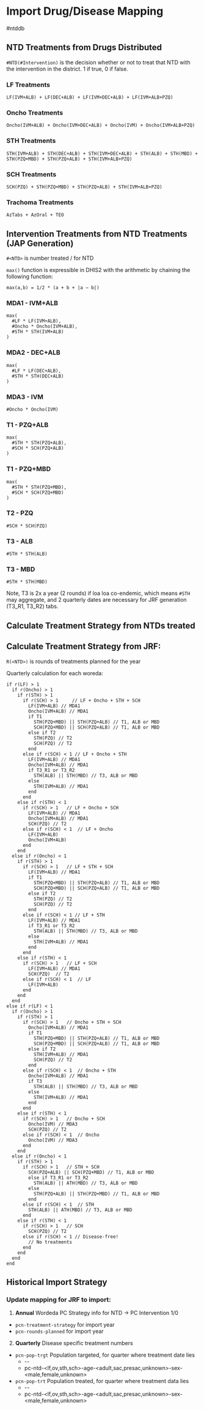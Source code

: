 # Import Drug/Disease Mapping
#ntddb

## NTD Treatments from Drugs Distributed
`#NTD(#Intervention)` is the decision whether or not to treat that NTD with the intervention in the district.  1 if true, 0 if false.

### LF Treatments 
```
LF(IVM+ALB) + LF(DEC+ALB) + LF(IVM+DEC+ALB) + LF(IVM+ALB+PZQ)
```

### Oncho Treatments 
```
Oncho(IVM+ALB) + Oncho(IVM+DEC+ALB) + Oncho(IVM) + Oncho(IVM+ALB+PZQ)
```

### STH Treatments
```
STH(IVM+ALB) + STH(DEC+ALB) + STH(IVM+DEC+ALB) + STH(ALB) + STH(MBD) + STH(PZQ+MBD) + STH(PZQ+ALB) + STH(IVM+ALB+PZQ)
```

### SCH Treatments
``` 
SCH(PZQ) + STH(PZQ+MBD) + STH(PZQ+ALB) + STH(IVM+ALB+PZQ)
```

### Trachoma Treatments
```
AzTabs + AzOral + TEO 
```

## Intervention Treatments from NTD Treatments (JAP Generation)
`#<NTD>` is number treated / for NTD 

`max()` function is expressible in DHIS2 with the arithmetic by chaining the following function:
```
max(a,b) = 1/2 * (a + b + |a − b|)
```

### MDA1 - IVM+ALB
```
max(
  #LF * LF(IVM+ALB), 
  #Oncho * Oncho(IVM+ALB), 
  #STH * STH(IVM+ALB)
)
```

### MDA2 - DEC+ALB
```
max(
  #LF * LF(DEC+ALB),
  #STH * STH(DEC+ALB)
)
```

### MDA3 - IVM
```
#Oncho * Oncho(IVM)
```

### T1 - PZQ+ALB
```
max(
  #STH * STH(PZQ+ALB),
  #SCH * SCH(PZQ+ALB)
)
```

### T1 - PZQ+MBD
```
max(
  #STH * STH(PZQ+MBD),
  #SCH * SCH(PZQ+MBD)
)
```

### T2  - PZQ
```
#SCH * SCH(PZQ)
```

### T3 - ALB
```
#STH * STH(ALB)
```

### T3 - MBD
```
#STH * STH(MBD)
```

Note, T3 is 2x a year (2 rounds) if loa loa co-endemic, which means `#STH` may aggregate, and 2 quarterly dates are necessary for JRF generation (T3_R1, T3_R2) tabs. 

## Calculate Treatment Strategy from NTDs treated


## Calculate Treatment Strategy from JRF:
`R(<NTD>)` is rounds of treatments planned for the year

Quarterly calculation for each woreda:
```
if r(LF) > 1
  if r(Oncho) > 1
    if r(STH) > 1
      if r(SCH) > 1     // LF + Oncho + STH + SCH
        LF(IVM+ALB) // MDA1
        Oncho(IVM+ALB) // MDA1
        if T1
          STH(PZQ+MBD) || STH(PZQ+ALB) // T1, ALB or MBD
          SCH(PZQ+MBD) || SCH(PZQ+ALB) // T1, ALB or MBD
        else if T2
          STH(PZQ) // T2
          SCH(PZQ) // T2
        end
      else if r(SCH) < 1 // LF + Oncho + STH
        LF(IVM+ALB) // MDA1
        Oncho(IVM+ALB) // MDA1
        if T3_R1 or T3_R2 
          STH(ALB) || STH(MBD) // T3, ALB or MBD
        else
          STH(IVM+ALB) // MDA1
        end
      end
    else if r(STH) < 1
      if r(SCH) > 1   // LF + Oncho + SCH
        LF(IVM+ALB) // MDA1
        Oncho(IVM+ALB) // MDA1
        SCH(PZQ) // T2
      else if r(SCH) < 1  // LF + Oncho
        LF(IVM+ALB)
        Oncho(IVM+ALB)
      end
    end
  else if r(Oncho) < 1
    if r(STH) > 1
      if r(SCH) > 1   // LF + STH + SCH
        LF(IVM+ALB) // MDA1
        if T1
          STH(PZQ+MBD) || STH(PZQ+ALB) // T1, ALB or MBD
          SCH(PZQ+MBD) || SCH(PZQ+ALB) // T1, ALB or MBD
        else if T2
          STH(PZQ) // T2
          SCH(PZQ) // T2
        end
      else if r(SCH) < 1 // LF + STH
        LF(IVM+ALB) // MDA1
        if T3_R1 or T3_R2 
          STH(ALB) || STH(MBD) // T3, ALB or MBD
        else
          STH(IVM+ALB) // MDA1
        end
      end
    else if r(STH) < 1
      if r(SCH) > 1   // LF + SCH
        LF(IVM+ALB) // MDA1
        SCH(PZQ)  // T2
      else if r(SCH) < 1  // LF
        LF(IVM+ALB)
      end
    end
  end 
else if r(LF) < 1
  if r(Oncho) > 1
    if r(STH) > 1
      if r(SCH) > 1   // Oncho + STH + SCH
        Oncho(IVM+ALB) // MDA1
        if T1
          STH(PZQ+MBD) || STH(PZQ+ALB) // T1, ALB or MBD
          SCH(PZQ+MBD) || SCH(PZQ+ALB) // T1, ALB or MBD
        else if T2
          STH(IVM+ALB) // MDA1
          SCH(PZQ) // T2
        end
      else if r(SCH) < 1  // Oncho + STH
        Oncho(IVM+ALB) // MDA1
        if T3
          STH(ALB) || STH(MBD) // T3, ALB or MBD
        else
          STH(IVM+ALB) // MDA1
        end
      end
    else if r(STH) < 1
      if r(SCH) > 1   // Oncho + SCH
        Oncho(IVM) // MDA3
        SCH(PZQ) // T2
      else if r(SCH) < 1  // Oncho
        Oncho(IVM) // MDA3
      end
    end
  else if r(Oncho) < 1
    if r(STH) > 1
      if r(SCH) > 1   // STH + SCH
        SCH(PZQ+ALB) || SCH(PZQ+MBD) // T1, ALB or MBD
        else if T3_R1 or T3_R2
          STH(ALB) || ATH(MBD) // T3, ALB or MBD
        else
          STH(PZQ+ALB) || STH(PZQ+MBD) // T1, ALB or MBD
        end
      else if r(SCH) < 1  // STH
        STH(ALB) || ATH(MBD) // T3, ALB or MBD
      end
    else if r(STH) < 1    
      if r(SCH) > 1   // SCH
        SCH(PZQ) // T2
      else if r(SCH) < 1 // Disease-free!
        // No treatments
      end
    end
  end 
end
```

## Historical Import Strategy
### Update mapping for JRF to import:
1. **Annual**  Wordeda PC Strategy info for NTD -> PC Intervention 1/0
  * `pcn-treatment-strategy` for import year
  * `pcn-rounds-planned` for import year
2. **Quarterly** Disease specific treatment numbers
  * `pcn-pop-trgt`  Population targeted, for quarter where treatment date lies
    * <PCNTD>-<age>-<sex>
    * pc-ntd-<lf,ov,sth,sch>-age-<adult,sac,presac,unknown>-sex-<male,female,unknown>
  * `pcn-pop-trt`  Population treated, for quarter where treatment data lies
    * <PCNTD>-<age>-<sex>
    * pc-ntd-<lf,ov,sth,sch>-age-<adult,sac,presac,unknown>-sex-<male,female,unknown>
